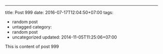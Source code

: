 ---
title: Post 999
date: 2016-07-17T12:04:50+07:00
tags:
  - random post
  - untagged
category:
  - random post
  - uncategorized
updated: 2014-11-05T11:25:06+07:00

This is content of post 999